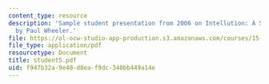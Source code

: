 ```yaml
---
content_type: resource
description: 'Sample student presentation from 2006 on Intellution: A Study In Innovation,
  by Paul Wheeler.'
file: https://ol-ocw-studio-app-production.s3.amazonaws.com/courses/15-980j-organizing-for-innovative-product-development-spring-2007/f947b32a9e40d8eaf9dc340bb449a14e_student5.pdf
file_type: application/pdf
resourcetype: Document
title: student5.pdf
uid: f947b32a-9e40-d8ea-f9dc-340bb449a14e
---
```

